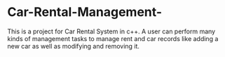 # Car-Rental-Management-
This is a project for Car Rental System in c++. A user can perform many kinds of management tasks to manage rent and car records like adding a new car as well as modifying and removing it.
